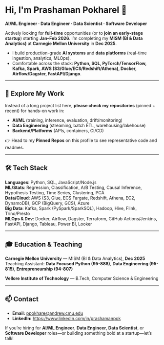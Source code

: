 # Hi, I'm Prashaman Pokharel 👋

**AI/ML Engineer · Data Engineer · Data Scientist · Software Developer**

Actively looking for **full-time** opportunities (or to **join an early-stage startup**) starting **Jan–Feb 2026**. I’m completing my **MISM (BI & Data Analytics)** at **Carnegie Mellon University** in **Dec 2025**.

- I build production-grade **AI systems** and **data platforms** (real-time ingestion, analytics, MLOps).
- Comfortable across the stack: **Python, SQL, PyTorch/TensorFlow, Kafka, Spark, AWS (S3/Glue/ECS/Redshift/Athena), Docker, Airflow/Dagster, FastAPI/Django**.

---

## 🔎 Explore My Work
Instead of a long project list here, **please check my repositories** (pinned + recent) for hands-on work in:
- **AI/ML** (training, inference, evaluation, drift/monitoring)
- **Data Engineering** (streaming, batch ETL, warehousing/lakehouse)
- **Backend/Platforms** (APIs, containers, CI/CD)

👉 Head to my **Pinned Repos** on this profile to see representative code and readmes.

---

## 🛠️ Tech Stack

**Languages**: Python, SQL, JavaScript/Node.js  
**ML/Stats**: Regression, Classification, A/B Testing, Causal Inference, Hypothesis Testing, Time Series, Clustering, PCA  
**Data/Cloud**: AWS (S3, Glue, ECS Fargate, Redshift, Athena, EC2, DynamoDB), GCP (BigQuery, GCS), Azure  
**Big Data**: Kafka, Spark (PySpark/SparkSQL), Hadoop, Hive, Flink, Trino/Presto  
**MLOps & Dev**: Docker, Airflow, Dagster, Terraform, GitHub Actions/Jenkins, FastAPI, Django, Tableau, Power BI, Looker

---

## 🎓 Education & Teaching

**Carnegie Mellon University** — MISM (BI & Data Analytics), **Dec 2025**  
Teaching Assistant: **Data Focused Python (95-888)**, **Data Engineering (95-815)**, **Entrepreneurship (94-807)**

**Vellore Institute of Technology** — B.Tech, Computer Science & Engineering

---

## 📫 Contact

- **Email:** ppokhare@andrew.cmu.edu  
- **LinkedIn:** https://www.linkedin.com/in/prashamanpok

If you’re hiring for **AI/ML Engineer**, **Data Engineer**, **Data Scientist**, or **Software Developer** roles—or building something bold at a startup—let’s talk!
